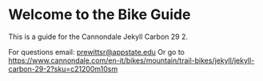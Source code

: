 # Welcome to the Bike Guide
This is a guide for the Cannondale Jekyll Carbon 29 2. 



For questions email: <prewittsr@appstate.edu>
Or go to <https://www.cannondale.com/en-it/bikes/mountain/trail-bikes/jekyll/jekyll-carbon-29-2?sku=c21200m10sm>
